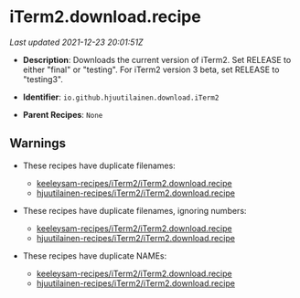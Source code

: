 # iTerm2.download.recipe

_Last updated 2021-12-23 20:01:51Z_

- **Description**: Downloads the current version of iTerm2. Set RELEASE to either "final" or "testing". For iTerm2 version 3 beta, set RELEASE to "testing3".

- **Identifier**: `io.github.hjuutilainen.download.iTerm2`

- **Parent Recipes**: `None`


## Warnings

- These recipes have duplicate filenames:
    - [keeleysam-recipes/iTerm2/iTerm2.download.recipe](/autopkg-dupe-tracker/keeleysam-recipes/iTerm2/iTerm2.download.recipe)
    - [hjuutilainen-recipes/iTerm2/iTerm2.download.recipe](/autopkg-dupe-tracker/hjuutilainen-recipes/iTerm2/iTerm2.download.recipe)

- These recipes have duplicate filenames, ignoring numbers:
    - [keeleysam-recipes/iTerm2/iTerm2.download.recipe](/autopkg-dupe-tracker/keeleysam-recipes/iTerm2/iTerm2.download.recipe)
    - [hjuutilainen-recipes/iTerm2/iTerm2.download.recipe](/autopkg-dupe-tracker/hjuutilainen-recipes/iTerm2/iTerm2.download.recipe)

- These recipes have duplicate NAMEs:
    - [keeleysam-recipes/iTerm2/iTerm2.download.recipe](/autopkg-dupe-tracker/keeleysam-recipes/iTerm2/iTerm2.download.recipe)
    - [hjuutilainen-recipes/iTerm2/iTerm2.download.recipe](/autopkg-dupe-tracker/hjuutilainen-recipes/iTerm2/iTerm2.download.recipe)